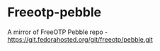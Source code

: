 # Freeotp-pebble
A mirror of FreeOTP Pebble repo - https://git.fedorahosted.org/git/freeotp/pebble.git


